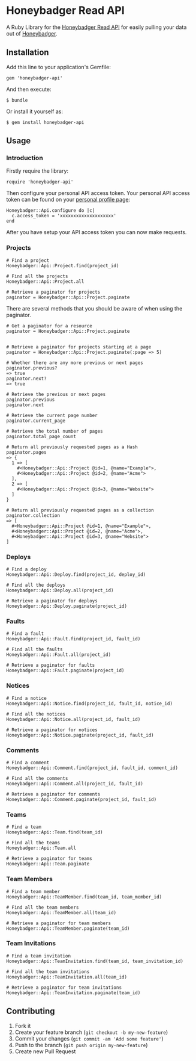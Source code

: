 # Honeybadger Read API

A Ruby Library for the [Honeybadger Read API](https://www.honeybadger.io/documentation/read_api) for easily pulling your data out of [Honeybadger](https://www.honeybadger.io/).

## Installation

Add this line to your application's Gemfile:

    gem 'honeybadger-api'

And then execute:

    $ bundle

Or install it yourself as:

    $ gem install honeybadger-api

## Usage

### Introduction
Firstly require the library:

```
require 'honeybadger-api'
```

Then configure your personal API access token. Your personal API access token can be found on your [personal profile page](https://www.honeybadger.io/users/edit):

```
Honeybadger::Api.configure do |c|
  c.access_token = 'xxxxxxxxxxxxxxxxxxxx'
end
```

After you have setup your API access token you can now make requests.

### Projects

```
# Find a project
Honeybadger::Api::Project.find(project_id)

# Find all the projects
Honeybadger::Api::Project.all

# Retrieve a paginator for projects
paginator = Honeybadger::Api::Project.paginate
```

There are several methods that you should be aware of when using the paginator.

```
# Get a paginator for a resource
paginator = Honeybadger::Api::Project.paginate


# Retrieve a paginator for projects starting at a page
paginator = Honeybadger::Api::Project.paginate(:page => 5)

# Whether there are any more previous or next pages
paginator.previous?
=> true
paginator.next?
=> true

# Retrieve the previous or next pages
paginator.previous
paginator.next

# Retrieve the current page number
paginator.current_page

# Retrieve the total number of pages
paginator.total_page_count

# Return all previously requested pages as a Hash
paginator.pages
=> {
  1 => [
    #<Honeybadger::Api::Project @id=1, @name="Example">,
    #<Honeybadger::Api::Project @id=2, @name="Acme">
  ],
  2 => [
    #<Honeybadger::Api::Project @id=3, @name="Website">
  ]
}

# Return all previously requested pages as a collection
paginator.collection
=> [
  #<Honeybadger::Api::Project @id=1, @name="Example">,
  #<Honeybadger::Api::Project @id=2, @name="Acme">,
  #<Honeybadger::Api::Project @id=3, @name="Website">
]

```

### Deploys

```
# Find a deploy
Honeybadger::Api::Deploy.find(project_id, deploy_id)

# Find all the deploys
Honeybadger::Api::Deploy.all(project_id)

# Retrieve a paginator for deploys
Honeybadger::Api::Deploy.paginate(project_id)
```

### Faults
```
# Find a fault
Honeybadger::Api::Fault.find(project_id, fault_id)

# Find all the faults
Honeybadger::Api::Fault.all(project_id)

# Retrieve a paginator for faults
Honeybadger::Api::Fault.paginate(project_id)
```

### Notices
```
# Find a notice
Honeybadger::Api::Notice.find(project_id, fault_id, notice_id)

# Find all the notices
Honeybadger::Api::Notice.all(project_id, fault_id)

# Retrieve a paginator for notices
Honeybadger::Api::Notice.paginate(project_id, fault_id)
```
### Comments
```
# Find a comment
Honeybadger::Api::Comment.find(project_id, fault_id, comment_id)

# Find all the comments 
Honeybadger::Api::Comment.all(project_id, fault_id)

# Retrieve a paginator for comments 
Honeybadger::Api::Comment.paginate(project_id, fault_id)
```

### Teams
```
# Find a team
Honeybadger::Api::Team.find(team_id)

# Find all the teams
Honeybadger::Api::Team.all

# Retrieve a paginator for teams
Honeybadger::Api::Team.paginate

```
### Team Members
```
# Find a team member
Honeybadger::Api::TeamMember.find(team_id, team_member_id)

# Find all the team members
Honeybadger::Api::TeamMember.all(team_id)

# Retrieve a paginator for team members 
Honeybadger::Api::TeamMember.paginate(team_id)
```

### Team Invitations
```
# Find a team invitation 
Honeybadger::Api::TeamInvitation.find(team_id, team_invitation_id)

# Find all the team invitations 
Honeybadger::Api::TeamInvitation.all(team_id)

# Retrieve a paginator for team invitations 
Honeybadger::Api::TeamInvitation.paginate(team_id)
```

## Contributing

1. Fork it
2. Create your feature branch (`git checkout -b my-new-feature`)
3. Commit your changes (`git commit -am 'Add some feature'`)
4. Push to the branch (`git push origin my-new-feature`)
5. Create new Pull Request
